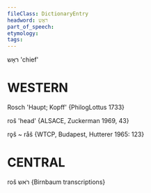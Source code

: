 ```yaml
---
fileClass: DictionaryEntry
headword: ראָש
part_of_speech: 
etymology: 
tags: 
---
```

ראָש
'chief'

WESTERN
========

Rosch 'Haupt; Kopff' {PhilogLottus 1733}

roš 'head' {ALSACE, Zuckerman 1969, 43}

rǫš ~ råš {WTCP, Budapest, Hutterer 1965: 123}

CENTRAL
========

roš רֹאש {Birnbaum transcriptions}